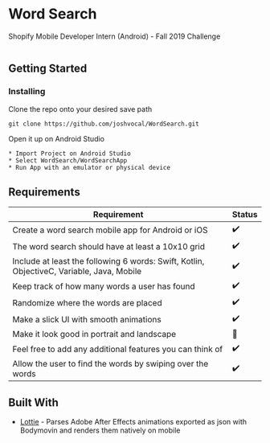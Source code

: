 # Word Search

Shopify Mobile Developer Intern (Android) - Fall 2019 Challenge

![]()

## Getting Started

### Installing

Clone the repo onto your desired save path

```
git clone https://github.com/joshvocal/WordSearch.git
```

Open it up on Android Studio

```
* Import Project on Android Studio
* Select WordSearch/WordSearchApp
* Run App with an emulator or physical device
```

## Requirements

| Requirement                                                                               | Status             |
| ----------------------------------------------------------------------------------------- | ------------------ |
| Create a word search mobile app for Android or iOS                                        | :heavy_check_mark: |
| The word search should have at least a 10x10 grid                                         | :heavy_check_mark: |
| Include at least the following 6 words: Swift, Kotlin, ObjectiveC, Variable, Java, Mobile | :heavy_check_mark: |
| Keep track of how many words a user has found                                             | :heavy_check_mark: |
| Randomize where the words are placed                                                      | :heavy_check_mark: |
| Make a slick UI with smooth animations                                                    | :heavy_check_mark: |
| Make it look good in portrait and landscape                                               | :construction:     |
| Feel free to add any additional features you can think of                                 | :heavy_check_mark: |
| Allow the user to find the words by swiping over the words                                | :heavy_check_mark: |

## Built With

* [Lottie](https://airbnb.design/lottie/) - Parses Adobe After Effects animations exported as json with Bodymovin and renders them natively on mobile
